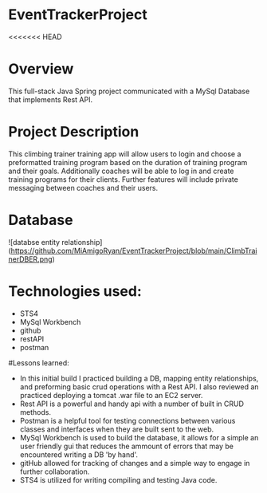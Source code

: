 # EventTrackerProject
<<<<<<< HEAD
# Overview
This full-stack Java Spring project communicated with a MySql Database that implements Rest API.
# Project Description
This climbing trainer training app will allow users to login and choose a preformatted training program based on the duration of training program and their goals. Additionally coaches will be able to log in and create training programs for their clients. Further features will include private messaging between coaches and their users.

# Database

![databse entity relationship] (https://github.com/MiAmigoRyan/EventTrackerProject/blob/main/ClimbTrainerDBER.png)

# Technologies used:
* STS4
* MySql Workbench
* github
* restAPI
* postman

#Lessons learned:
* In this initial build I practiced building a DB, mapping entity relationships, and preforming basic crud operations with a Rest API. I also reviewed an practiced deploying a tomcat .war file to an EC2 server.
* Rest API is a powerful and handy api with a number of built in CRUD methods. 
* Postman is a helpful tool for testing connections between various classes and interfaces when they are built sent to the web. 
* MySql Workbench is used to build the database, it allows for a simple an user friendly gui that reduces the ammount of errors that may be encountered writing a DB 'by hand'. 
* gitHub allowed for tracking of changes and a simple way to engage in further collaboration. 
* STS4 is utilized for writing compiling and testing Java code.

